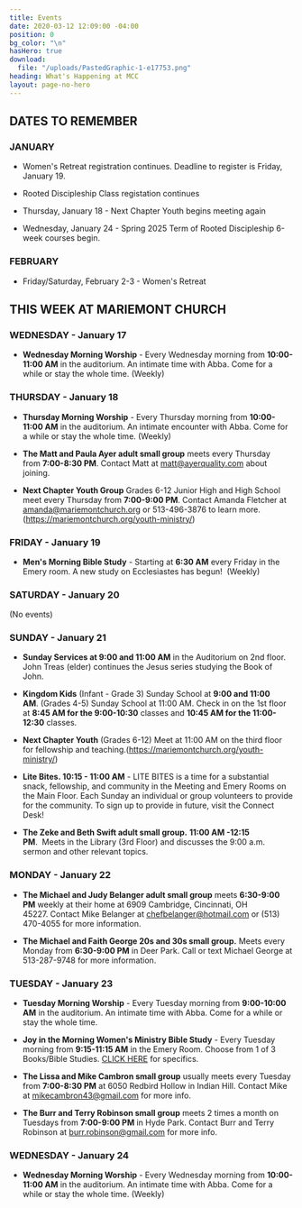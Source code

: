 ```yaml
---
title: Events
date: 2020-03-12 12:09:00 -04:00
position: 0
bg_color: "\n"
hasHero: true
download:
  file: "/uploads/PastedGraphic-1-e17753.png"
heading: What's Happening at MCC
layout: page-no-hero
---
```


## DATES TO REMEMBER


### JANUARY

* Women's Retreat registration continues. Deadline to register is Friday, January 19.

* Rooted Discipleship Class registation continues

* Thursday, January 18 - Next Chapter Youth begins meeting again

* Wednesday, January 24 - Spring 2025 Term of Rooted Discipleship 6-week courses begin.

### FEBRUARY

* Friday/Saturday, February 2-3 - Women's Retreat


## THIS WEEK AT MARIEMONT CHURCH

### WEDNESDAY - January 17
* **Wednesday Morning Worship** - Every Wednesday morning from **10:00-11:00 AM** in the auditorium. An intimate time with Abba. Come for a while or stay the whole time. (Weekly)

### THURSDAY - January 18
* **Thursday Morning Worship** - Every Thursday morning from **10:00-11:00 AM** in the auditorium. An intimate encounter with Abba. Come for a while or stay the whole time. (Weekly)

* **The Matt and Paula Ayer adult small group** meets every Thursday from **7:00-8:30 PM**. Contact Matt at matt@ayerquality.com about joining.

* **Next Chapter Youth Group** Grades 6-12 Junior High and High School meet every Thursday from **7:00-9:00 PM**. Contact Amanda Fletcher at amanda@mariemontchurch.org or 513-496-3876 to learn more. (https://mariemontchurch.org/youth-ministry/)

### FRIDAY - January 19
* **Men's Morning Bible Study** - Starting at **6:30 AM** every Friday in the Emery room. A new study on Ecclesiastes has begun!  (Weekly)

### SATURDAY - January 20

(No events)

### SUNDAY - January 21

* **Sunday Services at 9:00 and 11:00 AM** in the Auditorium on 2nd floor. John Treas (elder) continues the Jesus series studying the Book of John.

* **Kingdom Kids** (Infant - Grade 3) Sunday School at **9:00 and 11:00 AM**. (Grades 4-5) Sunday School at 11:00 AM.
Check in on the 1st floor at **8:45 AM for the 9:00-10:30** classes and **10:45 AM for the 11:00-12:30** classes.

* **Next Chapter Youth** (Grades 6-12) Meet at 11:00 AM on the third floor for fellowship and teaching.(https://mariemontchurch.org/youth-ministry/)

* **Lite Bites. 10:15 - 11:00 AM** - LITE BITES is a time for a substantial snack, fellowship, and community in the Meeting and Emery Rooms on the Main Floor. Each Sunday an individual or group volunteers to provide for the community. To sign up to provide in future, visit the Connect Desk!

* **The Zeke and Beth Swift adult small group.** **11:00 AM -12:15 PM**.  Meets in the Library (3rd Floor) and discusses the 9:00 a.m. sermon and other relevant topics.


### MONDAY - January 22

* **The Michael and Judy Belanger adult small group** meets **6:30-9:00 PM** weekly at their home at 6909 Cambridge, Cincinnati, OH 45227. Contact Mike Belanger at chefbelanger@hotmail.com or (513) 470-4055 for more information. 

* **The Michael and Faith George 20s and 30s small group.** Meets every Monday from **6:30-9:00 PM** in Deer Park. Call or text Michael George at 513-287-9748 for more information.

### TUESDAY - January 23

* **Tuesday Morning Worship** - Every Tuesday morning from **9:00-10:00 AM** in the auditorium. An intimate time with Abba. Come for a while or stay the whole time. 

* **Joy in the Morning Women's Ministry Bible Study** - Every Tuesday morning from **9:15-11:15 AM** in the Emery Room. Choose from 1 of 3 Books/Bible Studies. [CLICK HERE](https://mariemontchurch.org/womens-ministry/) for specifics.

* **The Lissa and Mike Cambron small group** usually meets every Tuesday from **7:00-8:30 PM** at 6050 Redbird Hollow in Indian Hill. Contact Mike at mikecambron43@gmail.com for more info.

* **The Burr and Terry Robinson small group** meets 2 times a month on Tuesdays from **7:00-9:00 PM** in Hyde Park. Contact Burr and Terry Robinson at burr.robinson@gmail.com for more info.

### WEDNESDAY - January 24

* **Wednesday Morning Worship** - Every Wednesday morning from **10:00-11:00 AM** in the auditorium. An intimate time with Abba. Come for a while or stay the whole time. (Weekly)



